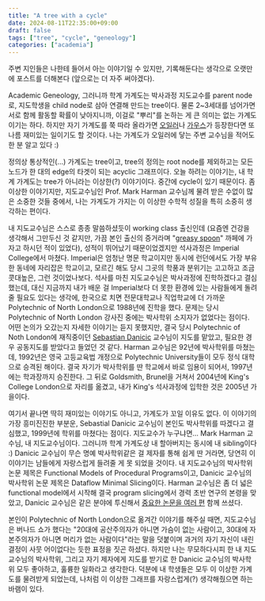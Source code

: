 ```yaml
---
title: "A tree with a cycle"
date: 2024-08-11T22:35:00+09:00
draft: false
tags: ["tree", "cycle", "geneology"]
categories: ["academia"]
---
```


주변 지인들은 나한테 들어서 아는 이야기일 수 있지만, 기록해둔다는 생각으로 오랫만에 포스트를 더해본다 (앞으로는 더 자주 써야겠다). 

Academic Geneology, 그러니까 학계 가계도는 박사과정 지도교수를 parent node로, 지도학생을 child node로 삼아 연결해 만드는 tree이다. 물론 2~3세대를 넘어가면 서로 함께 활동할 확률이 낮아지니까, 이걸로 "뿌리"를 논하는 게 큰 의미는 없는 가계도이기는 하다. 하지만 자기 가계도를 쭉 따라 올라가면 [오일러](https://www.mathgenealogy.org/id.php?id=38586)나 [가우스](https://www.mathgenealogy.org/id.php?id=18231)가 등장한다면 또 나름 재미있는 일이기도 할 것이다. 나는 가계도가 오일러에 닿는 주변 교수님을 적어도 한 분 알고 있다 :)

정의상 통상적인(...) 가계도는 tree이고, tree의 정의는 root node를 제외하고는 모든 노드가 한 대의 edge의 타겟이 되는 acyclic 그래프이다. 오늘 하려는 이야기는, 내 학계 가계도는 tree가 아니라는 이상한(?) 이야기이다. 중간에 cycle이 있기 때문이다. 좀 이상한 이야기지만, 지도교수님인 Prof. Mark Harman 교수님께 물려 받은 수없이 많은 소중한 것들 중에서, 나는 가계도가 가지는 이 이상한 수학적 성질을 특히 소중히 생각하는 편이다. 

내 지도교수님은 스스로 종종 말씀하셨듯이 working class 출신인데 (요즘엔 건강을 생각해서 그만두신 것 같지만, 가끔 본인 출신의 증거라며 "[greasy spoon](https://en.wikipedia.org/wiki/Greasy_spoon)" 까페에 가자고 하시던 적이 있었다), 성적이 뛰어났기 때문이었겠지만 석사과정은 Imperial College에서 마쳤다. Imperial은 엄청난 명문 학교이지만 동시에 런던에서도 가장 부유한 동네에 자리잡은 학교이고, 모르긴 해도 당시 그곳의 학풍과 분위기는 고고하고 조금 콧대높은, 그런 것이었나보다. 석사를 마친 지도교수님은 박사과정에 진학하겠다고 결심했는데, 대신 지금까지 내가 배운 걸 Imperial보다 더 못한 환경에 있는 사람들에게 돌려줄 필요도 있다는 생각에, 한국으로 치면 전문대학교나 직업학교에 더 가까운 Polytechnic of North London으로 1988년에 진학을 했다. 문제는 당시 Polytechnic of North London 강사진 중에는 박사학위 소지자가 없었다는 점이다. 어떤 논의가 오갔는지 자세한 이야기는 듣지 못했지만, 결국 당시 Polytechnic of Noth London에 재직중이던 [Sebastian Danicic](http://sebastian.doc.gold.ac.uk) 교수님이 지도를 맡았고, 필요한 경우 공동지도를 받았다고 들었던 것 같다. Harman 교수님은 92년에 박사학위를 마쳤는데, 1992년은 영국 고등교육법 개정으로 Polytechnic University들이 모두 정식 대학으로 승격된 해이다. 결국 자기가 박사학위를 딴 학교에서 바로 임용이 되어서, 1997년에는 학과장까지 승진한다. 그 뒤로 Goldsmith, Brunel을 거쳐서 2004년에 King's College London으로 자리를 옮겼고, 내가 King's 석사과정에 입학한 것은 2005년 가을이다.

여기서 끝나면 딱히 재미있는 이야기도 아니고, 가계도가 꼬일 이유도 없다. 이 이야기의 가장 흥미진진한 부분운, Sebastial Danicic 교수님이 본인도 박사학위를 따겠다고 결심했고, 1999년에 학위를 마쳤다는 점이다. 지도교수가 누구냐면... Mark Harman 교수님, 내 지도교수님이다. 그러니까 학계 가계도상 내 할아버지는 동시에 내 sibling이다 :) Danicic 교수님이 무슨 명예 박사학위같은 걸 제자를 통해 쉽게 딴 거라면, 당연히 이 이야기는 남들에게 자랑스럽게 들려줄 게 못 되었을 것이다. 내 지도교수님의 박사학위 논문 제목은 Functional Models of Procedural Programs이고, Danicic 교수님의 박사학위 논문 제목은 Dataflow Minimal Slicing이다. Harman 교수님은 좀 더 넓은 functional model에서 시작해 결국 program slicing에서 경력 초반 연구의 본령을 맞았고, Danicic 교수님은 같은 분야에 투신해서 [중요한 논문을 여러 편](https://scholar.google.com/citations?user=5n-OpAEAAAAJ&hl=en) 함께 쓰셨다.

본인이 Polytechnic of North London으로 옮겨간 이야기를 해주실 때면, 지도교수님은 버나드 쇼가 했다는 "20대에 공산주의자가 아니면 가슴이 없는 사람이고, 30대에 자본주의자가 아니면 머리가 없는 사람이다"라는 말을 덧붙이며 과거의 자기 자신이 내린 결정이 사뭇 어이없다는 듯한 표정을 짓곤 하셨다. 하지만 나는 무모하다시피 한 내 지도교수님의 박사학위, 그리고 자기 제자에게 지도를 받기로 한 Danicic 교수님의 박사학위 모두 좋아하고, 훌륭한 일화라고 생각한다. 덕분에 내 학생들은 모두 이 이상한 가계도를 물려받게 되었는데, 나처럼 이 이상한 그래프를 자랑스럽게(?) 생각해줬으면 하는 바램이 있다.